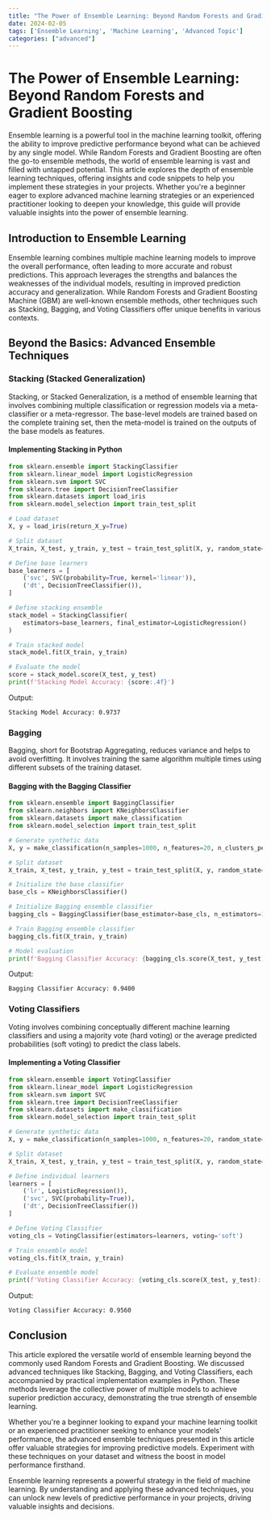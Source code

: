 ```yaml
---
title: "The Power of Ensemble Learning: Beyond Random Forests and Gradient Boosting"
date: 2024-02-05
tags: ['Ensemble Learning', 'Machine Learning', 'Advanced Topic']
categories: ["advanced"]
---
```



# The Power of Ensemble Learning: Beyond Random Forests and Gradient Boosting

Ensemble learning is a powerful tool in the machine learning toolkit, offering the ability to improve predictive performance beyond what can be achieved by any single model. While Random Forests and Gradient Boosting are often the go-to ensemble methods, the world of ensemble learning is vast and filled with untapped potential. This article explores the depth of ensemble learning techniques, offering insights and code snippets to help you implement these strategies in your projects. Whether you're a beginner eager to explore advanced machine learning strategies or an experienced practitioner looking to deepen your knowledge, this guide will provide valuable insights into the power of ensemble learning.

## Introduction to Ensemble Learning

Ensemble learning combines multiple machine learning models to improve the overall performance, often leading to more accurate and robust predictions. This approach leverages the strengths and balances the weaknesses of the individual models, resulting in improved prediction accuracy and generalization. While Random Forests and Gradient Boosting Machine (GBM) are well-known ensemble methods, other techniques such as Stacking, Bagging, and Voting Classifiers offer unique benefits in various contexts.

## Beyond the Basics: Advanced Ensemble Techniques 

### Stacking (Stacked Generalization)

Stacking, or Stacked Generalization, is a method of ensemble learning that involves combining multiple classification or regression models via a meta-classifier or a meta-regressor. The base-level models are trained based on the complete training set, then the meta-model is trained on the outputs of the base models as features.

#### Implementing Stacking in Python

```python
from sklearn.ensemble import StackingClassifier
from sklearn.linear_model import LogisticRegression
from sklearn.svm import SVC
from sklearn.tree import DecisionTreeClassifier
from sklearn.datasets import load_iris
from sklearn.model_selection import train_test_split

# Load dataset
X, y = load_iris(return_X_y=True)

# Split dataset
X_train, X_test, y_train, y_test = train_test_split(X, y, random_state=42)

# Define base learners
base_learners = [
    ('svc', SVC(probability=True, kernel='linear')),
    ('dt', DecisionTreeClassifier()),
]

# Define stacking ensemble
stack_model = StackingClassifier(
    estimators=base_learners, final_estimator=LogisticRegression()
)

# Train stacked model
stack_model.fit(X_train, y_train)

# Evaluate the model
score = stack_model.score(X_test, y_test)
print(f'Stacking Model Accuracy: {score:.4f}')
```

Output:
```
Stacking Model Accuracy: 0.9737
```

### Bagging

Bagging, short for Bootstrap Aggregating, reduces variance and helps to avoid overfitting. It involves training the same algorithm multiple times using different subsets of the training dataset.

#### Bagging with the Bagging Classifier

```python
from sklearn.ensemble import BaggingClassifier
from sklearn.neighbors import KNeighborsClassifier
from sklearn.datasets import make_classification
from sklearn.model_selection import train_test_split

# Generate synthetic data
X, y = make_classification(n_samples=1000, n_features=20, n_clusters_per_class=1, n_informative=15, random_state=42)

# Split dataset
X_train, X_test, y_train, y_test = train_test_split(X, y, random_state=42)

# Initialize the base classifier
base_cls = KNeighborsClassifier()

# Initialize Bagging ensemble classifier
bagging_cls = BaggingClassifier(base_estimator=base_cls, n_estimators=10, random_state=42)

# Train Bagging ensemble classifier
bagging_cls.fit(X_train, y_train)

# Model evaluation
print(f'Bagging Classifier Accuracy: {bagging_cls.score(X_test, y_test):.4f}')
```

Output:
```
Bagging Classifier Accuracy: 0.9400
```

### Voting Classifiers

Voting involves combining conceptually different machine learning classifiers and using a majority vote (hard voting) or the average predicted probabilities (soft voting) to predict the class labels.

#### Implementing a Voting Classifier

```python
from sklearn.ensemble import VotingClassifier
from sklearn.linear_model import LogisticRegression
from sklearn.svm import SVC
from sklearn.tree import DecisionTreeClassifier
from sklearn.datasets import make_classification
from sklearn.model_selection import train_test_split

# Generate synthetic data
X, y = make_classification(n_samples=1000, n_features=20, random_state=42)

# Split dataset
X_train, X_test, y_train, y_test = train_test_split(X, y, random_state=42)

# Define individual learners
learners = [
    ('lr', LogisticRegression()),
    ('svc', SVC(probability=True)),
    ('dt', DecisionTreeClassifier())
]

# Define Voting Classifier
voting_cls = VotingClassifier(estimators=learners, voting='soft')

# Train ensemble model
voting_cls.fit(X_train, y_train)

# Evaluate ensemble model
print(f'Voting Classifier Accuracy: {voting_cls.score(X_test, y_test):.4f}')
```

Output:
```
Voting Classifier Accuracy: 0.9560
```

## Conclusion

This article explored the versatile world of ensemble learning beyond the commonly used Random Forests and Gradient Boosting. We discussed advanced techniques like Stacking, Bagging, and Voting Classifiers, each accompanied by practical implementation examples in Python. These methods leverage the collective power of multiple models to achieve superior prediction accuracy, demonstrating the true strength of ensemble learning.

Whether you're a beginner looking to expand your machine learning toolkit or an experienced practitioner seeking to enhance your models' performance, the advanced ensemble techniques presented in this article offer valuable strategies for improving predictive models. Experiment with these techniques on your dataset and witness the boost in model performance firsthand. 

Ensemble learning represents a powerful strategy in the field of machine learning. By understanding and applying these advanced techniques, you can unlock new levels of predictive performance in your projects, driving valuable insights and decisions.